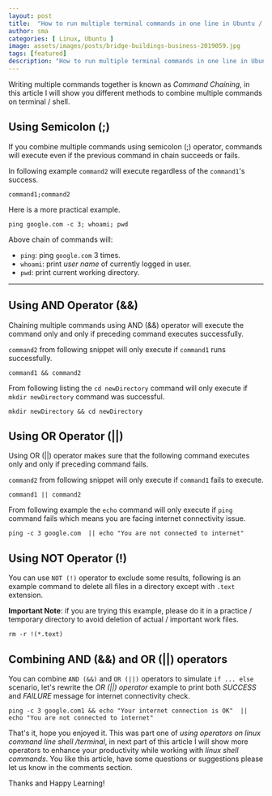 ```yaml
---
layout: post
title:  "How to run multiple terminal commands in one line in Ubuntu / Linux?"
author: sma
categories: [ Linux, Ubuntu ]
image: assets/images/posts/bridge-buildings-business-2019059.jpg
tags: [featured]
description: "How to run multiple terminal commands in one line in Ubuntu / Linux?"
---
```


Writing multiple commands together is known as *Command Chaining*, in this  article I will show you different methods to combine multiple commands on terminal / shell.

## Using Semicolon (;)

If you combine multiple commands using semicolon (;) operator, commands will execute even if the previous command in chain succeeds or fails.

In following example `command2` will execute regardless of the `command1`'s success.

```
command1;command2
```

Here is a more practical example.

```
ping google.com -c 3; whoami; pwd
```

Above chain of commands  will:

* `ping`: ping `google.com`  3 times.
* `whoami`: print *user name* of currently logged in user.
* `pwd`: print current working directory.

---

## Using AND Operator (&&)

Chaining multiple commands using AND (&&) operator will execute the command only and only if preceding command executes successfully.

`command2` from following snippet will only execute if `command1` runs successfully.

```
command1 && command2
```

From following listing the `cd newDirectory` command will only execute if `mkdir newDirectory` command was successful.

```
mkdir newDirectory && cd newDirectory
```

## Using OR Operator (||)

Using OR (||) operator makes sure that the following command executes only and only if preceding command fails.

`command2` from following snippet will only execute if `command1` fails to execute.

```
command1 || command2
```

From following example the `echo` command will only execute if `ping` command fails which means you are facing internet connectivity issue.

```
ping -c 3 google.com  || echo "You are not connected to internet"
```

## Using NOT Operator (!)

You can use `NOT (!)` operator  to exclude some results, following is an example command to delete all files in a directory except with `.text` extension. 

**Important Note**: if you are trying this example, please do it in a practice / temporary  directory to avoid deletion of actual / important work files.

```
rm -r !(*.text)
```

## Combining AND (&&) and OR (||) operators

You can combine `AND (&&)` and `OR (||)` operators to simulate `if ... else` scenario, let's rewrite the *OR (||) operator* example to print both *SUCCESS* and *FAILURE* message for internet connectivity check.

```
ping -c 3 google.com1 && echo "Your internet connection is OK"  || echo "You are not connected to internet"
```

That's it, hope you enjoyed it. This was part one of *using operators on linux command line  shell /terminal*, in next part of this article I will show more operators to enhance your productivity while working with *linux shell commands*. You like this article, have some questions or suggestions please let us know in the comments section.

Thanks and Happy Learning!

    


